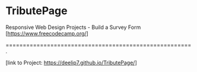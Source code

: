 # TributePage
Responsive Web Design Projects - Build a Survey Form
[https://www.freecodecamp.org/]

======================================================.

[link to Project: https://deelip7.github.io/TributePage/]

